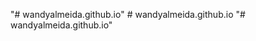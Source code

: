 "# wandyalmeida.github.io" 
#   w a n d y a l m e i d a . g i t h u b . i o  
 "# wandyalmeida.github.io" 

